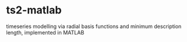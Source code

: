 # ts2-matlab
timeseries modelling via radial basis functions and minimum description length, implemented in MATLAB
